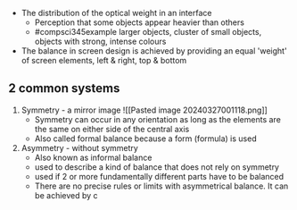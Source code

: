 - The distribution of the optical weight in an interface
	- Perception that some objects appear heavier than others
	- #compsci345example larger objects, cluster of small objects, objects with strong, intense colours
- The balance in screen design is achieved by providing an equal 'weight' of screen elements, left & right, top & bottom

## 2 common systems
1. Symmetry - a mirror image
		![[Pasted image 20240327001118.png]]
	- Symmetry can occur in any orientation as long as the elements are the same on either side of the central axis
	- Also called formal balance because a form (formula) is used
2. Asymmetry - without symmetry
	- Also known as informal balance
	- used to describe a kind of balance that does not rely on symmetry
	- used if 2 or more fundamentally different parts have to be balanced
	- There are no precise rules or limits with asymmetrical balance. It can be achieved by c